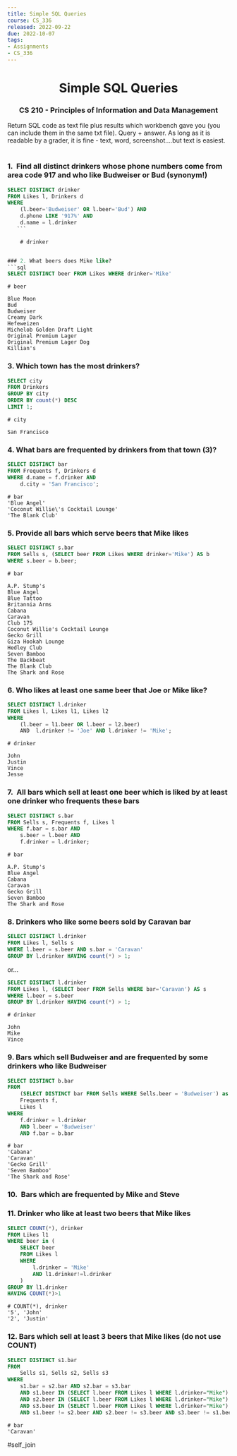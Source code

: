 ```yaml
---
title: Simple SQL Queries
course: CS_336
released: 2022-09-22
due: 2022-10-07
tags: 
- Assignments
- CS_336
---
```

<center><h1>Simple SQL Queries</h1></center>
<center><h3>CS 210 - Principles of Information and Data Management</h3></center>

Return SQL code as text file plus results which workbench gave you (you can include them in the same txt file). Query + answer. As long as it is readable by a grader, it is fine - text, word, screenshot....but text is easiest.   

### 1.  Find all distinct drinkers whose phone numbers come from area code 917 and who like Budweiser or Bud (synonym!)
```sql
SELECT DISTINCT drinker  
FROM Likes l, Drinkers d  
WHERE  
    (l.beer='Budweiser' OR l.beer='Bud') AND  
    d.phone LIKE '917%' AND  
    d.name = l.drinker
   ```

	# drinker


### 2. What beers does Mike like?
```sql
SELECT DISTINCT beer FROM Likes WHERE drinker='Mike'
```

	# beer
	
	Blue Moon  
	Bud  
	Budweiser  
	Creamy Dark  
	Hefeweizen  
	Michelob Golden Draft Light  
	Original Premium Lager  
	Original Premium Lager Dog  
	Killian's

### 3. Which town has the most drinkers?
```sql
SELECT city  
FROM Drinkers  
GROUP BY city  
ORDER BY count(*) DESC  
LIMIT 1;
```

	# city
	
	San Francisco

### 4. What bars are frequented by drinkers from that town (3)?
```sql
SELECT DISTINCT bar  
FROM Frequents f, Drinkers d  
WHERE d.name = f.drinker AND  
    d.city = 'San Francisco';
```

	# bar
	'Blue Angel'  
	'Coconut Willie\'s Cocktail Lounge'  
	'The Blank Club'

### 5. Provide all bars which serve beers that Mike likes
```sql
SELECT DISTINCT s.bar  
FROM Sells s, (SELECT beer FROM Likes WHERE drinker='Mike') AS b  
WHERE s.beer = b.beer;
```

	# bar
	
	A.P. Stump's  
	Blue Angel  
	Blue Tattoo  
	Britannia Arms  
	Cabana  
	Caravan  
	Club 175  
	Coconut Willie's Cocktail Lounge  
	Gecko Grill  
	Giza Hookah Lounge  
	Hedley Club  
	Seven Bamboo  
	The Backbeat  
	The Blank Club  
	The Shark and Rose


### 6. Who likes at least one same beer that Joe or Mike like?

```sql
SELECT DISTINCT l.drinker  
FROM Likes l, Likes l1, Likes l2  
WHERE  
    (l.beer = l1.beer OR l.beer = l2.beer)  
    AND  l.drinker != 'Joe' AND l.drinker != 'Mike';
```

	# drinker
	
	John  
	Justin  
	Vince  
	Jesse


### 7.  All bars which sell at least one beer which is liked by at least one drinker who frequents these bars
```sql
SELECT DISTINCT s.bar  
FROM Sells s, Frequents f, Likes l  
WHERE f.bar = s.bar AND  
    s.beer = l.beer AND  
    f.drinker = l.drinker;
```

	# bar
	
	A.P. Stump's  
	Blue Angel  
	Cabana  
	Caravan  
	Gecko Grill  
	Seven Bamboo  
	The Shark and Rose


### 8. Drinkers who like some beers sold by Caravan bar
```sql
SELECT DISTINCT l.drinker  
FROM Likes l, Sells s  
WHERE l.beer = s.beer AND s.bar = 'Caravan'  
GROUP BY l.drinker HAVING count(*) > 1;
```

or…

```sql
SELECT DISTINCT l.drinker  
FROM Likes l, (SELECT beer FROM Sells WHERE bar='Caravan') AS s  
WHERE l.beer = s.beer  
GROUP BY l.drinker HAVING count(*) > 1;
```

	# drinker
	
	John  
	Mike  
	Vince

### 9. Bars which sell Budweiser and are frequented by some drinkers who like Budweiser
```sql
SELECT DISTINCT b.bar
FROM 
	(SELECT DISTINCT bar FROM Sells WHERE Sells.beer = 'Budweiser') as b,
    Frequents f,
    Likes l
WHERE
	f.drinker = l.drinker
    AND l.beer = 'Budweiser'
    AND f.bar = b.bar
```
	
	# bar
	'Cabana'
	'Caravan'
	'Gecko Grill'
	'Seven Bamboo'
	'The Shark and Rose'

### 10.  Bars which are frequented by Mike and Steve

### 11. Drinker who like at least two beers that Mike likes
```sql
SELECT COUNT(*), drinker
FROM Likes l1
WHERE beer in (
	SELECT beer
    FROM Likes l
    WHERE
		l.drinker = 'Mike'
        AND l1.drinker!=l.drinker
	)
GROUP BY l1.drinker
HAVING COUNT(*)>1
```
	# COUNT(*), drinker
	'5', 'John'
	'2', 'Justin'


### 12. Bars which sell at least 3 beers that Mike likes (do not use COUNT)

```sql
SELECT DISTINCT s1.bar
FROM 
	Sells s1, Sells s2, Sells s3
WHERE
	s1.bar = s2.bar AND s2.bar = s3.bar
    AND s1.beer IN (SELECT l.beer FROM Likes l WHERE l.drinker="Mike")
    AND s2.beer IN (SELECT l.beer FROM Likes l WHERE l.drinker="Mike")
    AND s3.beer IN (SELECT l.beer FROM Likes l WHERE l.drinker="Mike")
    AND s1.beer != s2.beer AND s2.beer != s3.beer AND s3.beer != s1.beer;
```

	# bar
	'Caravan'

#self_join

